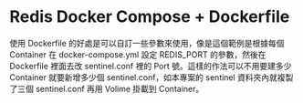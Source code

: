 # Redis Docker Compose + Dockerfile
使用 Dockerfile 的好處是可以自訂一些參數來使用，像是這個範例是根據每個 Container 在 docker-compose.yml 設定 REDIS_PORT 的參數，然後在 Dockerfile 裡面去改 sentinel.conf 裡的 Port 號。這樣的作法可以不用要建多少 Container 就要新增多少個 sentinel.conf，如本專案的 sentinel 資料夾內就複製了三個 sentinel.conf 再用 Volime 掛載到 Container。